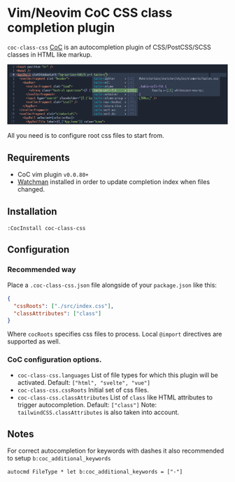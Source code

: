 # Vim/Neovim CoC CSS class completion plugin

`coc-class-css` [CoC](https://github.com/neoclide/coc.nvim) is an autocompletion plugin of CSS/PostCSS/SCSS
classes in HTML like markup.

![screenshot](./images/screen1.png)

All you need is to configure root css files to start from.

## Requirements

* CoC vim plugin `v0.0.80+`
* [Watchman](https://facebook.github.io/watchman/) installed in order to update completion index when files changed.

## Installation

```
:CocInstall coc-class-css
```

## Configuration

### Recommended way

Place a `.coc-class-css.json` file alongside of your `package.json` like this:

```json
{
  "cssRoots": ["./src/index.css"],
  "classAttributes": ["class"]
}
```

Where `cocRoots` specifies css files to process. Local `@import` directives are supported as well.

### CoC configuration options.

* `coc-class-css.languages` List of file types for which this plugin will be activated.
   Default: `["html", "svelte", "vue"]`
* `coc-class-css.cssRoots` Initial set of css files.
* `coc-class-css.classAttributes` List of `class`  like HTML attributes to trigger autocompletion. Default: `["class"]`
   Note: `tailwindCSS.classAttributes` is also taken into account.

## Notes

For correct autocompletion for keywords with dashes it also recommended to setup `b:coc_additional_keywords`

```vimscript
autocmd FileType * let b:coc_additional_keywords = ["-"]
```
